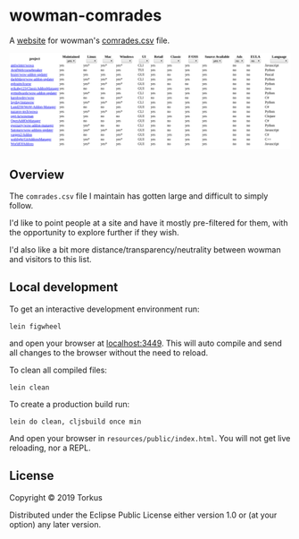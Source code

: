 # wowman-comrades

A [website](https://ogri-la.github.io/wow-addon-managers/) for wowman's 
[comrades.csv](https://github.com/ogri-la/wowman/blob/develop/comrades.csv) file.

[![wowman-comrades](./screenshots/0.1.0.png)](./screenshots/0.1.0.png?raw=true) 

## Overview

The `comrades.csv` file I maintain has gotten large and difficult to simply follow.

I'd like to point people at a site and have it mostly pre-filtered for them, with the opportunity to explore further if
they wish.

I'd also like a bit more distance/transparency/neutrality between wowman and visitors to this list.

## Local development

To get an interactive development environment run:

    lein figwheel

and open your browser at [localhost:3449](http://localhost:3449/).
This will auto compile and send all changes to the browser without the
need to reload.

To clean all compiled files:

    lein clean

To create a production build run:

    lein do clean, cljsbuild once min

And open your browser in `resources/public/index.html`. You will not
get live reloading, nor a REPL. 

## License

Copyright © 2019 Torkus

Distributed under the Eclipse Public License either version 1.0 or (at your option) any later version.
